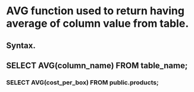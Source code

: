 # AVG function used to return having average of column value from table.

## Syntax.

## SELECT AVG(column_name) FROM table_name;

### SELECT AVG(cost_per_box) FROM public.products;
